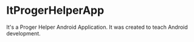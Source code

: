 # ItProgerHelperApp
It's a Proger Helper Android Application.
It was created to teach Android development.
